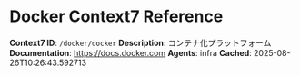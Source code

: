 # Docker Context7 Reference

**Context7 ID**: `/docker/docker`
**Description**: コンテナ化プラットフォーム
**Documentation**: https://docs.docker.com
**Agents**: infra
**Cached**: 2025-08-26T10:26:43.592713
